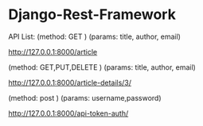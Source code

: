 # Django-Rest-Framework
API List:
(method: GET ) (params: title, author, email)

http://127.0.0.1:8000/article

(method: GET,PUT,DELETE ) (params: title, author, email)

http://127.0.0.1:8000/article-details/3/

(method: post ) (params: username,password)

http://127.0.0.1:8000/api-token-auth/
